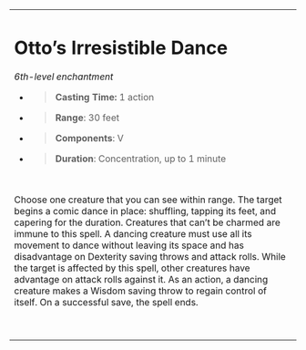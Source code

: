 <table><tbody><tr class="odd"><td><h1 id="ottos-irresistible-dance"><strong>Otto’s Irresistible Dance</strong></h1><p><em>6th-level enchantment</em></p><ul><li><blockquote><p><strong>Casting Time:</strong> 1 action</p></blockquote></li><li><blockquote><p><strong>Range</strong>: 30 feet</p></blockquote></li><li><blockquote><p><strong>Components</strong>: V</p></blockquote></li><li><blockquote><p><strong>Duration</strong>: Concentration, up to 1 minute</p></blockquote></li></ul><p> </p><p>Choose one creature that you can see within range. The target begins a comic dance in place: shuffling, tapping its feet, and capering for the duration. Creatures that can’t be charmed are immune to this spell. A dancing creature must use all its movement to dance without leaving its space and has disadvantage on Dexterity saving throws and attack rolls. While the target is affected by this spell, other creatures have advantage on attack rolls against it. As an action, a dancing creature makes a Wisdom saving throw to regain control of itself. On a successful save, the spell ends.</p><p> </p></td></tr></tbody></table>
